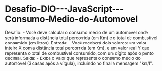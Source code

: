 # Desafio-DIO---JavaScript---Consumo-Medio-do-Automovel
Desafio: - Você deve calcular o consumo médio de um automóvel   onde será informada a distância total percorrida (em Km)   e o total de combustível consumido (em litros).  Entrada:  - Você receberá dois valores: um valor inteiro X com a   distância total percorrida (em Km), e um valor real Y   que representa o total de combustível consumido, com um   dígito após o ponto decimal.  Saída:  - Exiba o valor que representa o consumo médio do automóvel   (3 casas após a vírgula), incluindo no final a mensagem "km/l".
